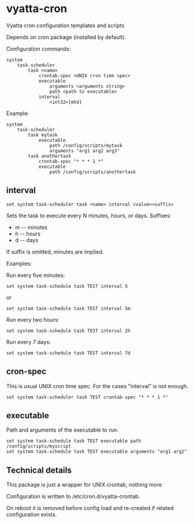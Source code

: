 vyatta-cron
===========

Vyatta cron configuration templates and scripts

Depends on cron package (installed by default).

Configuration commands:

    system
        task-scheduler
            task <name>
                crontab-spec <UNIX cron time spec>
                executable
                    arguments <arguments string>
                    path <path to executable>
                interval
                    <int32>[mhd]    

Example:

    system
        task-scheduler
            task mytask
                executable
                    path /config/scripts/mytask
                    arguments "arg1 arg2 arg3"
            task anothertask
                crontab-spec "* * * 1 *"
                executable
                    path /config/scripts/anothertask

## interval

    set system task-scheduler task <name> interval <value><suffix>

Sets the task to execute every N minutes, hours, or days. Suffixes:

* m -- minutes
* h -- hours
* d -- days

If suffix is omitted, minutes are implied.

Examples:

Run every five minutes:

    set system task-schedule task TEST interval 5

or

    set system task-schedule task TEST interval 5m

Run every two hours:

    set system task-schedule task TEST interval 2h

Run every 7 days:

    set system task-schedule task TEST interval 7d

## cron-spec

This is usual UNIX cron time spec. For the cases "interval" is not enough.

    set system task-scheduler task TEST crontab-spec "* * * 1 *"

## executable
Path and arguments of the executable to run.

    set system task-schedule task TEST executable path /config/scripts/myscript
    set system task-schedule task TEST executable arguments "arg1 arg2"


## Technical details

This package is just a wrapper for UNIX crontab, nothing more.

Configuration is written to /etc/cron.d/vyatta-crontab.

On reboot it is removed before config load and re-created if
related configuration exists.
